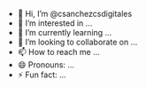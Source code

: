 - 👋 Hi, I’m @csanchezcsdigitales
- 👀 I’m interested in ...
- 🌱 I’m currently learning ...
- 💞️ I’m looking to collaborate on ...
- 📫 How to reach me ...
- 😄 Pronouns: ...
- ⚡ Fun fact: ...

<!---
csanchezcsdigitales/csanchezcsdigitales is a ✨ special ✨ repository because its `README.md` (this file) appears on your GitHub profile.
You can click the Preview link to take a look at your changes.
--->
